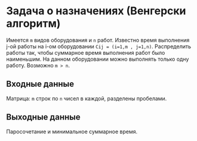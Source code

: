 # Задача о назначениях (Венгерски алгоритм)

Имеется `m` видов оборудования и `n` работ. Известно время выполнения j-ой работы на i-ом оборудовании `Cij = (i=1,m , j=1,n)`.  Распределить работы так, чтобы суммарное время выполнения работ было наименьшим. На данном оборудовании можно выполнять только одну работу. Возможно `m > n`.

## Входные данные

Матрица: `m` строк по `n` чисел в каждой, разделены пробелами.

## Выходные данные

Паросочетание и минимальное суммарное время.